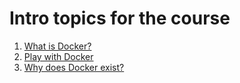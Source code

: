 # Intro topics for the course

1. [What is Docker?](what-is-docker/README.md)
2. [Play with Docker](play-with-docker/README.md)
3. [Why does Docker exist?](why-docker/README.md)
